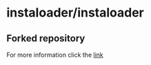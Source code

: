 # instaloader/instaloader

## Forked repository

For more information click the [link](https://github.com/broilo/instaloader)